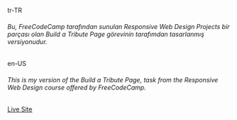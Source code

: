 <p>tr-TR</p>
<h6>Bu, FreeCodeCamp tarafından sunulan <i>Responsive Web Design Projects</i> bir parçası olan <i>Build a Tribute Page</i> görevinin tarafımdan tasarlanmış versiyonudur.</h6>

<p>en-US</p>
<h6>This is my version of the <i>Build a Tribute Page</i>, task from the <i>Responsive Web Design course</i> offered by FreeCodeCamp.</h6>

<a href='https://free-code-camp-responsive-web-design-projects.vercel.app/'>Live Site</a>
